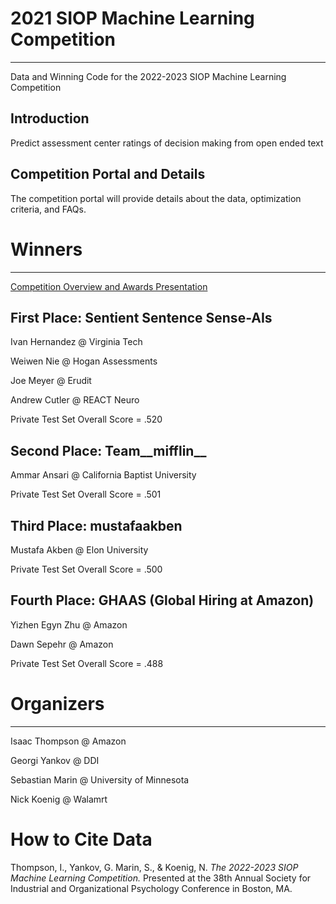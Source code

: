 # 2021 SIOP Machine Learning Competition
<hr>
Data and Winning Code for the 2022-2023 SIOP Machine Learning Competition

## Introduction
Predict assessment center ratings of decision making from open ended text

## Competition Portal and Details
The competition portal will provide details about the data, optimization criteria, and FAQs.

# Winners
<hr>

[Competition Overview and Awards Presentation](https://github.com/izk8/2023_SIOP_Machine_Learning_Winners/blob/main/SIOP%202023%20ML%20Competition%20Deck.pdf)

## First Place: Sentient Sentence Sense-AIs

Ivan Hernandez @ Virginia Tech

Weiwen Nie @ Hogan Assessments

Joe Meyer @ Erudit

Andrew Cutler @ REACT Neuro

Private Test Set Overall Score = .520

 
## Second Place: Team__mifflin__

Ammar Ansari @ California Baptist University

Private Test Set Overall Score = .501


## Third Place: mustafaakben

Mustafa Akben @ Elon University

Private Test Set Overall Score = .500


## Fourth Place: GHAAS (Global Hiring at Amazon)

Yizhen Egyn Zhu @ Amazon

Dawn Sepehr  @ Amazon

Private Test Set Overall Score = .488


# Organizers

<hr>

Isaac Thompson @ Amazon


Georgi Yankov @ DDI

Sebastian Marin @ University of Minnesota

Nick Koenig @ Walamrt


# How to Cite Data
Thompson, I.,  Yankov, G. Marin, S., & Koenig, N. *The 2022-2023 SIOP Machine Learning Competition.* Presented at the 38th Annual Society for Industrial and Organizational Psychology Conference in Boston, MA.
